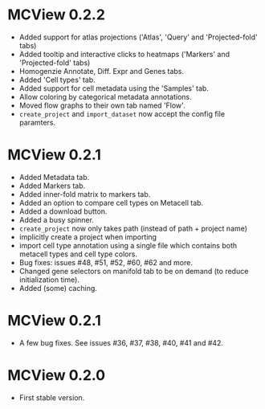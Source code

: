 # MCView 0.2.2

* Added support for atlas projections ('Atlas', 'Query' and 'Projected-fold' tabs)
* Added tooltip and interactive clicks to heatmaps ('Markers' and 'Projected-fold' tabs)
* Homogenzie Annotate, Diff. Expr and Genes tabs. 
* Added 'Cell types' tab. 
* Added support for cell metadata using the 'Samples' tab. 
* Allow coloring by categorical metadata annotations. 
* Moved flow graphs to their own tab named 'Flow'. 
* `create_project` and `import_dataset` now accept the config file paramters. 

# MCView 0.2.1

* Added Metadata tab.
* Added Markers tab.
* Added inner-fold matrix to markers tab. 
* Added an option to compare cell types on Metacell tab. 
* Added a download button.
* Added a busy spinner. 
* `create_project` now only takes path (instead of path + project name)
* implicitly create a project when importing
* import cell type annotation using a single file which contains both metacell types and cell type colors. 
* Bug fixes: issues #48, #51, #52, #60, #62 and more. 
* Changed gene selectors on manifold tab to be on demand (to reduce initialization time).
* Added (some) caching.

# MCView 0.2.1

* A few bug fixes. See issues #36, #37, #38, #40, #41 and #42. 

# MCView 0.2.0

* First stable version.


